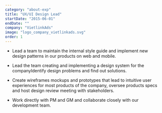 ```yaml
---
category: "about-exp"
title: "UX/UI Design Lead"
startDate: "2015-06-01"
endDate: ""
company: "VietlinkAds"
image: "logo_company_vietlinkads.svg"
order: 1
---
```


- Lead a team to maintain the internal style guide and implement new design patterns in our products on web and mobile.

- Lead the team creating and implementing a design system for the companyIdentify design problems and find out solutions.

- Create wireframes mockups and prototypes that lead to intuitive user experiences for most products of the company, oversee products specs and host design review meeting with stakeholders.

- Work directly with PM and GM and collaborate closely with our development team.
